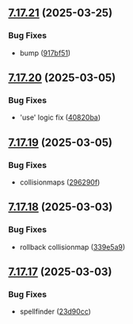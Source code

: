 ## [7.17.21](https://github.com/Torwent/SRL-T/compare/v7.17.20...v7.17.21) (2025-03-25)


### Bug Fixes

* bump ([917bf51](https://github.com/Torwent/SRL-T/commit/917bf515f4d2070048dc9c92aabb2c8f8a85bb4a))



## [7.17.20](https://github.com/Torwent/SRL-T/compare/v7.17.19...v7.17.20) (2025-03-05)


### Bug Fixes

* 'use' logic fix ([40820ba](https://github.com/Torwent/SRL-T/commit/40820bae3578ef897e4596a228bb4fc06924894c))



## [7.17.19](https://github.com/Torwent/SRL-T/compare/v7.17.18...v7.17.19) (2025-03-05)


### Bug Fixes

* collisionmaps ([296290f](https://github.com/Torwent/SRL-T/commit/296290ff8209df5bb7fd91d1c48b3ba91737c08a))



## [7.17.18](https://github.com/Torwent/SRL-T/compare/v7.17.17...v7.17.18) (2025-03-03)


### Bug Fixes

* rollback collisionmap ([339e5a9](https://github.com/Torwent/SRL-T/commit/339e5a9d8f3f689df04809f9fefa3ee5a2a85c80))



## [7.17.17](https://github.com/Torwent/SRL-T/compare/v7.17.16...v7.17.17) (2025-03-03)


### Bug Fixes

* spellfinder ([23d90cc](https://github.com/Torwent/SRL-T/commit/23d90cca06edb8ca4418b58f4f087b09c93841c9))




